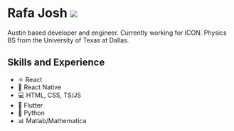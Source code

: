 
# Rafa Josh <a href="https://linkedin.com/in/rafael-josh-261552153" target="blank"><img src="https://user-images.githubusercontent.com/11741706/156868444-d493a139-cdfc-420f-b2db-0894797673a8.png"></img></a>


Austin based developer and engineer. Currently working for ICON. Physics BS from the University of Texas at Dallas.

## Skills and Experience
* ⚛ React
* 📱 React Native
* 💻 HTML, CSS, TS/JS
* 🌌 Flutter
* 🐍 Python
* 📊 Matlab/Mathematica





</p>

<style>
  a {
    link-style:none;
  }
</style>

